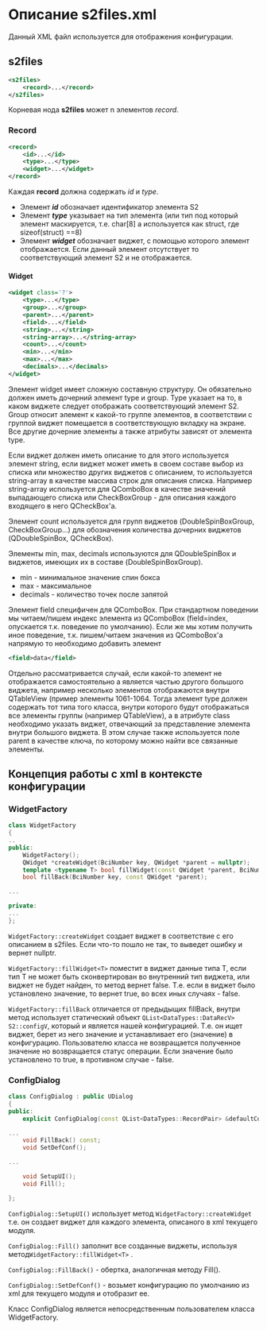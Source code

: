 # Описание s2files.xml

Данный XML файл используется для отображения конфигурации.

## s2files

```xml
<s2files>
    <record>...</record>
</s2files>
```

Корневая нода **s2files** может n элементов *record*. 

### Record

```xml
<record>
    <id>...</id>
    <type>...</type>
    <widget>...</widget>
</record>
```

Каждая **record** должна содержать *id* и *type*.

* Элемент ***id*** обозначает идентификатор элемента S2
* Элемент ***type*** указывает на тип элемента (или тип под который элемент маскируется, т.е. char[8] а используется как struct, где sizeof(struct) ==8)
* Элемент ***widget*** обозначает виджет, с помощью которого элемент отображается. Если данный элемент отсутствует то соответствующий элемент S2 и  не отображается.

#### Widget

```xml
<widget class='?'>
    <type>...</type>
    <group>...</group>
    <parent>...</parent>
    <field>...</field>
    <string>...</string>
    <string-array>...</string-array>
    <count>...</count>
    <min>...</min>
    <max>...</max>
    <decimals>...</decimals>
</widget>
```

Элемент widget имеет сложную составную структуру. Он обязательно должен иметь дочерний элемент type и group. Type указает на то, в каком виджете следует отображать соответствующий элемент S2. Group относит элемент к какой-то группе элементов, в соответствии с группой виджет помещается в соответствующую вкладку на экране. Все другие дочерние элементы а также атрибуты зависят от элемента type. 

Если виджет должен иметь описание то для этого используется элемент string, если виджет может иметь в своем составе выбор из списка или множество других виджетов с описанием, то используется string-array в качестве массива строк для описания списка. Например string-array используется для QComboBox в качестве значений выпадающего списка или CheckBoxGroup - для описания каждого входящего в него QCheckBox'a.

Элемент count используется для групп виджетов (DoubleSpinBoxGroup, CheckBoxGroup...) для обозначения количества дочерних виджетов (QDoubleSpinBox, QCheckBox).

Элементы min, max, decimals используются для QDoubleSpinBox и виджетов, имеющих их в составе (DoubleSpinBoxGroup).

* min - минимальное значение спин бокса
* max - максимальное
* decimals - количество точек после запятой

Элемент field специфичен для QComboBox. При стандартном поведении мы читаем/пишем индекс элемента из QComboBox (field=index, опускается т.к. поведение по умолчанию). Если же мы хотим получить иное поведение, т.к. пишем/читаем значения из QComboBox'a напрямую то необходимо добавить элемент 

```xml
<field>data</field>
```

Отдельно рассматривается случай, если какой-то элемент не отображается самостоятельно а является частью другого большого виджета, например несколько элементов отображаются внутри QTableView (пример элементы 1061-1064. Тогда элемент type должен содержать тот типа того класса, внутри которого будут отображаться все элементы группы (например QTableView), а в атрибуте class необходимо указать виджет, отвечающий за представление элемента внутри большого виджета. В этом случае также используется поле parent в качестве ключа, по которому можно найти все связанные элементы.

## Концепция работы с xml в контексте конфигурации

### WidgetFactory

```c++
class WidgetFactory
{
..
public:
    WidgetFactory();
    QWidget *createWidget(BciNumber key, QWidget *parent = nullptr);
    template <typename T> bool fillWidget(const QWidget *parent, BciNumber key, const T &value);
    bool fillBack(BciNumber key, const QWidget *parent);

...

private:
...
};
```

```WidgetFactory::createWidget``` создает виджет в соответствие с  его описанием в s2files. Если что-то пошло не так, то выведет ошибку и вернет nullptr.

```WidgetFactory::fillWidget<T>``` поместит в виджет данные типа T, если тип T не может быть сконвертирован во внутренний тип виджета, или виджет не будет найден, то метод вернет false. Т.е. если в виджет было установлено значение, то вернет true, во всех иных случаях - false.

```WidgetFactory::fillBack``` отличается от предыдыщих fillBack, внутри метод использует статический объект  ```QList<DataTypes::DataRecV> S2::configV```, который и является нашей конфигурацией. Т.е. он ищет виджет, берет из него значение и устанавливает его (значение) в конфигурацию. Пользователю класса не возвращается полученное значение но возвращается статус операции. Если значение было установлено то true, в противном случае - false.

### ConfigDialog

```c++
class ConfigDialog : public UDialog
{
public:
    explicit ConfigDialog(const QList<DataTypes::RecordPair> &defaultConfig, QWidget *parent = nullptr);

...
    void FillBack() const;
    void SetDefConf();

...

    void SetupUI();
    void Fill();

};
```

```ConfigDialog::SetupUI()``` использует метод ```WidgetFactory::createWidget``` т.е. он создает виджет для каждого элемента, описаного в xml текущего модуля. 

```ConfigDialog::Fill()``` заполнит все созданные виджеты, используя метод```WidgetFactory::fillWidget<T>``` .

```ConfigDialog::FillBack()``` - обертка, аналогичная методу Fill().

```ConfigDialog::SetDefConf()``` - возьмет конфигурацию по умолчанию из xml для текущего модуля и отобразит ее.

Класс ConfigDialog является непосредственным пользователем класса WidgetFactory.